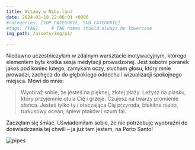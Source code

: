 ```yaml
---
title: Witamy w Niby.land
date: 2024-03-18 22:06:01 +0000
#categories: [TOP_CATEGORIE, SUB_CATEGORIE]
#tags: [TAG]     # TAG names should always be lowercase
img_path: /assets/img/p1/

---
```

Niedawno uczestniczyłam w zdalnym warsztacie motywacyjnym, którego elementem była krótka sesja medytacji prowadzonej.
 Jest sobotni poranek jakoś pod koniec lutego, zamykam oczy, słucham głosu, który mnie prowadzi, zachęca do do głębokiego oddechu i wizualizacji spokojnego miejsca. Mówi do mnie: 

>Wyobraź sobie, że jesteś na pięknej, złotej płaży. Leżysz na piasku, który przyjemnie otula Cię i grzeje. Czujesz na twarzy promienie słońca. Jesteś tylko ty i otaczająca Cię przyroda, błekitne niebo, turkusowy ocean, śpiew ptaków i szum fal.

Zaczęłam się śmiać. Uświadomiłam sobie, że nie potrzebuję wyobraźni do doświadczenia tej chwili – ja już tam jestem, na Porto Santo!

![pipes](p1_p1.jpg)


